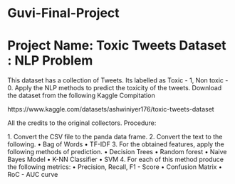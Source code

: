 # Guvi-Final-Project
<h1>Project Name: Toxic Tweets Dataset : NLP Problem</h1>
<p>This dataset has a collection of Tweets. Its labelled as Toxic - 1, Non toxic - 0. Apply the NLP methods to predict the toxicity of the tweets. Download the dataset from the following Kaggle Compitation</p> https://www.kaggle.com/datasets/ashwiniyer176/toxic-tweets-dataset

<p> All the credits to the original collectors.
Procedure:</p>
1. Convert the CSV file to the panda data frame.
2. Convert the text to the following.
• Bag of Words
• TF-IDF
3. For the obtained features, apply the following methods of prediction.
• Decision Trees
• Random forest
• Naive Bayes Model
• K-NN Classifier
• SVM
4. For each of this method produce the following metrics:
• Precision, Recall, F1 - Score
• Confusion Matrix
• RoC - AUC curve
